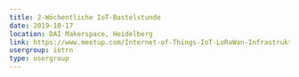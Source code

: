 ```yaml
---
title: 2-Wöchentliche IoT-Bastelstunde
date: 2019-10-17
location: DAI Makerspace, Heidelberg
link: https://www.meetup.com/Internet-of-Things-IoT-LoRaWan-Infrastruktur-4-RheinNeckar/events/cmbzlqyznbwb/
usergroup: iotrn
type: usergroup
---
```

